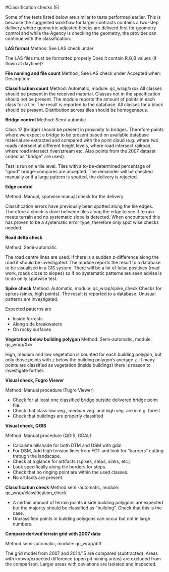#Classification checks (E)

Some of the tests listed below are similar to tests performed earlier. This is because the suggested workflow for larger contracts contains a two-step delivery where geometric adjusted blocks are deliverd first for geometry control and while the Agency is checking the geometry, the provider can continue with the classification. 

**LAS format**
Methos: See LAS check under <link til geometri-dokument>

The LAS files must be formatted properly
Does it contain R,G,B values (if flown at daytime)?

**File naming and file count**
Method_ See LAS check under <link til geometri-dokument>
Accepted when: 
Description:


**Classification count**
Method: Automatic, module: qc_wrap/xxxx
All classes should be present in the received material. Classes not in the specification should not be present. The module reports the amount of points in each class for a tile. The result is reported to the database. All classes for a block should be present. Distribution across tiles should be homogeneous. 

**Bridge control**
Method: Semi-automtic

Class 17 (bridge) should be present in proximity to bridges. Therefore points where we expect a bridge to be present based on available database material are extracted and compared with the point cloud (e.g. where two roads intersect at different height levels, where road intersect railroad, where road intersect river/stream etc. Also points from the 2007 dataset coded as “bridge” are used).

Test is run on a tile level. Tiles with a to-be-determined percentage of "good" bridge-compares are accepted. The remainder will be checked manually or if a large pattern is spotted, the delivery is rejected.

**Edge control**

Method: Manual, spotwise manual check for the delivery

Classification errors have previously been spotted along the tile edges. Therefore a check is done between tiles along the edge to see if terrain meets terrain and no systematic slope is detected. When encountered this has proven to be a systematic error type, therefore only spot wise checks needed. 

**Road delta check**

Method: Semi-automatic

The road centre lines are used. If there is a sudden z-difference along the road it should be investigated. The module reports the result to a database to be visualised in a GIS system. There will be a lot of false positives (road work, roads close to slopes) so if no systematic patterns are seen advise is to do on ly spotwise test.

**Spike check**
Method: Automatic, module: qc_wrap/spike_check
Checks for spikes (sinks, high points). The result is reported to a database. Unusual patterns are investigated. 

Expected patterns are 

* Inside forrests
* Along side breakwaters
* On rocky surfaces

**Vegetation below building polygon**
Method: Semi-automatic, module: qc_wrap/Xxx

High, medium and low vegetation is counted for each building polygon, but only those points with z below the building polygon’s average z. If many points are classified as vegetation (inside buildings) there is reason to investigate further. 

**Visual check, Fugro Viewer**

Method: Manual procedure (Fugro Viewer)

* Check for at least one classified bridge outside delivered bridge point file.
* Check that class low veg., medium veg. and high veg. are in e.g. forest
* Check that buildings are properly classified

**Visual check, QGIS**

Method: Manual procedure (QGIS, GDAL)

* Calculate hillshade for both DTM and DSM with gdal. 
* For DSM, Add high tension lines from FOT and look for “barriers” cutting through the landscape. 
* Check at a glance for artifacts (spikes, steps, sinks, etc.)
* Look specifically along tile borders for steps.
* Check that no ringing point are within the used classes.
* No artifacts are present.

**Classification check**
Method semi-automatic, module: qc_wrap/classification_check

* A certain amount of terrain points inside building polygons are expected but the majority should be classified as “building”. Check that this is the case. 
* Unclassified points in building polygons can occur but not in large numbers.

**Compare derived terrain grid with 2007 data**

Method semi-automatic, module: qc_wrap/diff

The grid model from 2007 and 2014/15 are compared (subtracted). Areas with known/expected difference (open pit mining areas) are excluded from the comparison. Larger areas with deviations are isolated and inspected.
